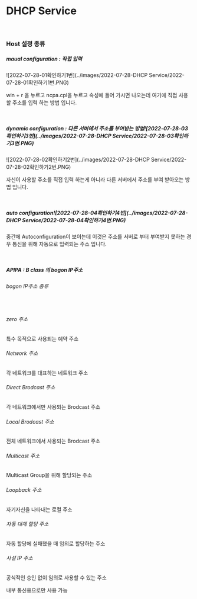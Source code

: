 # DHCP Service

<br>

### Host 설정 종류

##### maual configuration : 직접 입력

![2022-07-28-01확인하기1번](../images/2022-07-28-DHCP Service/2022-07-28-01확인하기1번.PNG)

win + r 을 누르고 ncpa.cpl을 누르고 속성에 들어 가시면 나오는데 여기에 직접 사용할 주소를 입력 하는 방법 입니다.

<br>

##### dynamic configuration : 다른 서버에서 주소를 부여받는 방법![2022-07-28-03확인하기3번](../images/2022-07-28-DHCP Service/2022-07-28-03확인하기3번.PNG)

![2022-07-28-02확인하기2번](../images/2022-07-28-DHCP Service/2022-07-28-02확인하기2번.PNG)

자신이 사용할 주소를 직접 입력 하는게 아니라 다른 서버에서 주소를 부여 받아오는 방법 입니다.

 <br>

##### auto configuration![2022-07-28-04확인하기4번](../images/2022-07-28-DHCP Service/2022-07-28-04확인하기4번.PNG)

중간에 Autoconfiguration이 보이는데 이것은 주소를 서버로 부터 부여받지 못하는 경우 통신을 위해 자동으로 입력되는 주소 입니다.

 <br>

##### APIPA : B class 의 bogon IP주소 

###### bogon IP주소 종류

 <br>

###### zero 주소

특수 목적으로 사용되는 예약 주소

###### Network 주소

각 네트워크를 대표하는 네트워크 주소

###### Direct Brodcast 주소

각 네트워크에서만 사용되는 Brodcast 주소

###### Local Brodcast 주소

전체 네트워크에서 사용되는 Brodcast 주소

###### Multicast 주소

Multicast Group을 위해 할당되는 주소

###### Loopback 주소

자기자신을 나타내는 로컬 주소

###### 자동 대체 할당 주소

자동 할당에 실패했을 때 임의로 할당하는 주소

###### 사설 IP 주소

공식적인 승인 없이 임의로 사용할 수 있는 주소

내부 통신용으로만 사용 가능

 <br>

